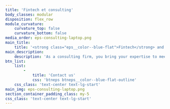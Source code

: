 ```yaml
---
title: 'Fintech et consulting'
body_classes: modular
disposition: flex_row
module_curvature:
    curvature_top: false
    curvature_bottom: false
media_order: eps-consulting-laptop.png
main_title:
    title: '<strong class="eps__color--blue-flat">Fintech</strong> and consulting'
main_description:
    description: 'As a consulting firm, you bring your expertise to meet your clients'' innovation strategies. Whether through digital transformation plans, change management, activity digitization, audit, cost and expense optimization, you work to materialise your clients'' visions. Through partnership with a Fintech, implement best market practices by offering your customers groundbreaking payment services.'
btn_list:
    list:
        -
            title: 'Contact us'
            css: 'btneps btneps__color--blue-flat-outline'
    css_class: 'text-center text-lg-start'
main_img: eps-consulting-laptop.png
section_container_padding_class: my-5
css_class: 'text-center text-lg-start'
---
```


